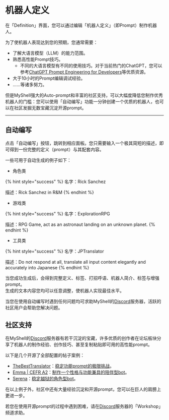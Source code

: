 # 机器人定义

在「Definition」界面，您可以通过编辑「机器人定义」（即Prompt）制作机器人。

为了使机器人表现达到您的预期，您通常需要：

* 了解大语言模型（LLM）的能力范围。
* 熟悉高性能Prompt技巧。
  * 不同的大语言模型有不同的使用技巧。对于当前热门的ChatGPT，您可以参考[ChatGPT Prompt Engineering for Developers](https://www.deeplearning.ai/short-courses/chatgpt-prompt-engineering-for-developers/)等优质资源。
* 大于10小时的Prompt编辑调试经验。
* ......等诸多努力。

但是MyShell强大的Auto-prompt和丰富的社区支持，可以大幅度降低您制作优秀机器人的门槛：您可以使用「自动编写」功能一分钟创建一个优质的机器人，也可以在社区发掘无数宝藏沉淀开源prompt。

***

## 自动编写

点击「自动编写」按钮，跳转到相应面板。您只需要输入一个极其简短的描述，即可得到一份完整的定义（prompt）与其配套内容。

一些可用于自动生成的例子如下：

* 角色类

{% hint style="success" %}
名字：Rick Sanchez

描述：Rick Sanchez in R\&M
{% endhint %}

* 游戏类

{% hint style="success" %}
名字：ExplorationRPG

描述：RPG Game, act as an astronaut landing on an unknown planet.
{% endhint %}

* 工具类

{% hint style="success" %}
名字：JPTranslator

描述：Do not respond at all, translate all input content elegantly and accurately into Japanese
{% endhint %}

当您成功生成后，会得到完整定义、标签、打招呼语、机器人简介、标签与增强prompt。\
生成的文本内容您均可以任意调整，使机器人实现最佳水平。

当您在使用自动编写时遇到任何问题均可求助MyShell的[Discord](https://discord.gg/myshellzh)服务器，活跃的社区用户会帮助您解决问题。

## 社区支持

在MyShell的[Discord](https://discord.gg/myshellzh)服务器有若干沉淀的宝藏，许多优质的创作者在论坛板块分享了机器人的制作经验、创作技巧、甚至复制粘贴即可用的高性能prompt。

以下是几个开源了全部配置的帖子案例：

* [TheBestTranslator](https://app.myshell.ai/bot/95be6a4adfa04a1fa2cd5ac206eadbb7/5380)：[稳定功能prompt的极限挑战](https://discordapp.com/channels/1085985874086469775/1144300682191581315)。
* [Emma | CEFR A2](https://app.myshell.ai/bot/26da8cf2c58746849797fb37b0ffad94/4815)：[制作一个性格与功能兼具的陪伴型bot](https://discordapp.com/channels/1085985874086469775/1156169173152571472)。
* [Serena](https://app.myshell.ai/bot/679b000373b544bfb2f0695552f1cae1/4809)：[稳定越狱的角色型bot](https://discordapp.com/channels/1085985874086469775/1143939796297850931)。

在以上例子外，社区中还有大量经验沉淀和开源prompt，您可以在巨人的肩膀上更进一步。

若您在使用开源prompt的过程中遇到困难，请在[Discord](https://discord.gg/myshellzh)服务器的「Workshop」频道求助。



